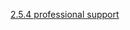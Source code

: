 [2.5.4 professional support](/appium/02_ruby_appium_native_android_automation/05_conclusion/04_professional_support.md)